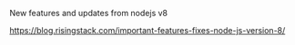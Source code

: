 New features and updates from nodejs v8

https://blog.risingstack.com/important-features-fixes-node-js-version-8/
